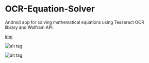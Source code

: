 # OCR-Equation-Solver
Android app for solving mathematical equations using Tesseract OCR library and Wolfram API.

[img](http://i.imgur.com/9blCf23)

![alt tag](http://imgur.com/mitUFZN)

![alt tag](http://imgur.com/AyUcIsV)
